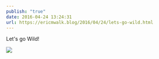```yaml
---
publish: "true"
date: 2016-04-24 13:24:31
url: https://ericmwalk.blog/2016/04/24/lets-go-wild.html
---
```


Let's go Wild!

![](https://ericmwalk.blog/uploads/2022/e653d67711.jpg)
